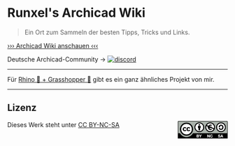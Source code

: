 # Runxel's Archicad Wiki

> Ein Ort zum Sammeln der besten Tipps, Tricks und Links.

[››› Archicad Wiki anschauen ‹‹‹](https://runxel.xyz/archicad-wiki)

Deutsche Archicad-Community → [![discord](https://img.shields.io/badge/Join-Discord-7289da?logo=Discord)](https://discord.gg/qzk4nmK)

---

Für [Rhino 🦏 + Grasshopper 🦗](https://runxel.xyz/rhino-secrets) gibt es ein ganz ähnliches Projekt von mir.

---

## Lizenz
<img src="/assets/img/by-nc-sa.eu.png" height="40" align="right" />

Dieses Werk steht unter [CC BY-NC-SA](https://creativecommons.org/licenses/by-nc-sa/4.0/)  
